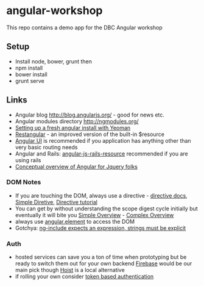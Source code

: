 angular-workshop
================

This repo contains a demo app for the DBC Angular workshop

## Setup

* Install node, bower, grunt then
* npm install
* bower install
* grunt serve

## Links

* Angular blog http://blog.angularjs.org/ - good for news etc.
* Angular modules directory http://ngmodules.org/
* [Setting up a fresh angular install with Yeoman](http://www.sitepoint.com/kickstart-your-angularjs-development-with-yeoman-grunt-and-bower/)
* [Restangular](http://ngmodules.org/modules/restangular) - an improved version of
  the built-in $resource
* [Angular UI](https://github.com/angular-ui/ui-router) is recommended if you
  application has anything other than very basic routing needs
* Angular and Rails: [angular-js-rails-resource](http://ngmodules.org/modules/angularjs-rails-resource)
 recommended if you are using rails
* [Conceptual overview of Angular for Jquery folks](http://stackoverflow.com/questions/14994391/how-do-i-think-in-angularjs-if-i-have-a-jquery-background)

### DOM Notes

* If you are touching the DOM, always use a directive - [directive docs](http://docs.angularjs.org/guide/directive), [Simple Diretive](http://jsfiddle.net/A8Vgk/7/), [Directive tutorial](http://www.befundoo.com/university/tutorials/angularjs-directives-tutorial/)
* You can get by without understanding the scope digest cycle initially but eventually it will bite you [Simple Overview](http://onehungrymind.com/notes-on-angularjs-scope-life-cycle/) - [Complex Overview](https://github.com/angular/angular.js/wiki/Understanding-Scopes)
* always use [angular.element](http://docs.angularjs.org/api/angular.element) to access the DOM
* Gotchya: [ng-include expects an expression, strings must be explicit](http://stackoverflow.com/questions/12521905/angularjs-ng-include-does-not-include-view-unless-passed-in-scope)

### Auth

* hosted services can save you a ton of time when prototyping but be ready to switch them out for your own backend [Firebase](https://www.firebase.com/) would be our main pick though [Hoist](http://hoistapps.com/) is a local alternative
* if rolling your own consider [token based authentication](http://blog.auth0.com/2014/01/07/angularjs-authentication-with-cookies-vs-token/)



